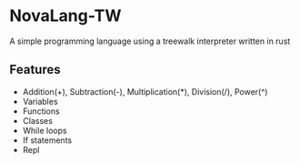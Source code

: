 # NovaLang-TW
A simple programming language using a treewalk interpreter written in rust

## Features
- Addition(+), Subtraction(-), Multiplication(*), Division(/), Power(^)
- Variables
- Functions
- Classes
- While loops
- If statements
- Repl